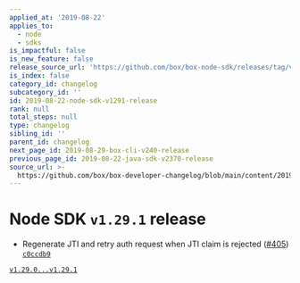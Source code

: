 ```yaml
---
applied_at: '2019-08-22'
applies_to:
  - node
  - sdks
is_impactful: false
is_new_feature: false
release_source_url: 'https://github.com/box/box-node-sdk/releases/tag/v1.29.1'
is_index: false
category_id: changelog
subcategory_id: ''
id: 2019-08-22-node-sdk-v1291-release
rank: null
total_steps: null
type: changelog
sibling_id: ''
parent_id: changelog
next_page_id: 2019-08-29-box-cli-v240-release
previous_page_id: 2019-08-22-java-sdk-v2370-release
source_url: >-
  https://github.com/box/box-developer-changelog/blob/main/content/2019/08-22-node-sdk-v1291-release.md
---
```

# Node SDK `v1.29.1` release

- Regenerate JTI and retry auth request when JTI claim is rejected ([#405](https://github.com/box/box-node-sdk/pull/405))  [`c0ccdb9`](https://github.com/box/box-node-sdk/commit/c0ccdb9)

[`v1.29.0...v1.29.1`](https://github.com/box/box-node-sdk/compare/`v1.29.0...v1.29.1`)